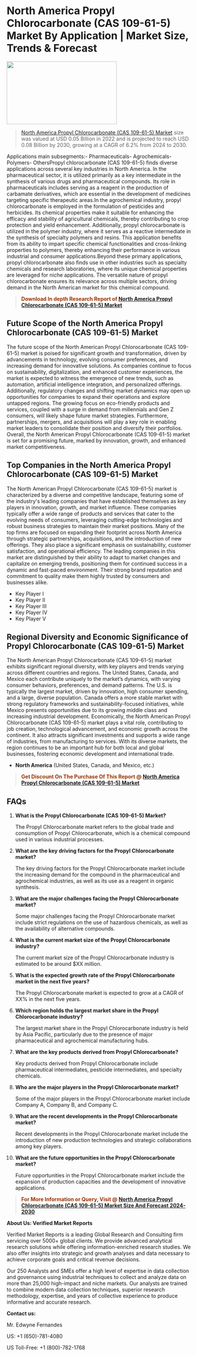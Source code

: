 <p><h1>North America Propyl Chlorocarbonate (CAS 109-61-5) Market By Application | Market Size, Trends & Forecast</h1><p><img class="aligncenter size-medium wp-image-105565" src="https://ffe5etoiles.com/wp-content/uploads/2025/01/MST7-300x171.png" alt="" width="300" height="171" /></p><blockquote><p><a href="https://www.verifiedmarketreports.com/download-sample/?rid=74567&utm_source=Github-NA&utm_medium=384" target="_blank">North America Propyl Chlorocarbonate (CAS 109-61-5) Market</a> size was valued at USD 0.05 Billion in 2022 and is projected to reach USD 0.08 Billion by 2030, growing at a CAGR of 6.2% from 2024 to 2030.</p></blockquote>Applications main subsegments:- Pharmaceuticals- Agrochemicals- Polymers- OthersPropyl chlorocarbonate (CAS 109-61-5) finds diverse applications across several key industries in North America. In the pharmaceutical sector, it is utilized primarily as a key intermediate in the synthesis of various drugs and pharmaceutical compounds. Its role in pharmaceuticals includes serving as a reagent in the production of carbamate derivatives, which are essential in the development of medicines targeting specific therapeutic areas.In the agrochemical industry, propyl chlorocarbonate is employed in the formulation of pesticides and herbicides. Its chemical properties make it suitable for enhancing the efficacy and stability of agricultural chemicals, thereby contributing to crop protection and yield enhancement. Additionally, propyl chlorocarbonate is utilized in the polymer industry, where it serves as a reactive intermediate in the synthesis of specialty polymers and resins. This application benefits from its ability to impart specific chemical functionalities and cross-linking properties to polymers, thereby enhancing their performance in various industrial and consumer applications.Beyond these primary applications, propyl chlorocarbonate also finds use in other industries such as specialty chemicals and research laboratories, where its unique chemical properties are leveraged for niche applications. The versatile nature of propyl chlorocarbonate ensures its relevance across multiple sectors, driving demand in the North American market for this chemical compound.</p><blockquote><p><span style="color: #993300;"><strong>Download In depth Research Report of <a href="https://www.verifiedmarketreports.com/download-sample/?rid=74567&utm_source=Github-NA&utm_medium=384">North America Propyl Chlorocarbonate (CAS 109-61-5) Market</a></strong></span></p></blockquote><h2>Future Scope of the North America Propyl Chlorocarbonate (CAS 109-61-5) Market</h2><p>The future scope of the North American Propyl Chlorocarbonate (CAS 109-61-5) market is poised for significant growth and transformation, driven by advancements in technology, evolving consumer preferences, and increasing demand for innovative solutions. As companies continue to focus on sustainability, digitalization, and enhanced customer experiences, the market is expected to witness the emergence of new trends, such as automation, artificial intelligence integration, and personalized offerings. Additionally, regulatory changes and shifting market dynamics may open up opportunities for companies to expand their operations and explore untapped regions. The growing focus on eco-friendly products and services, coupled with a surge in demand from millennials and Gen Z consumers, will likely shape future market strategies. Furthermore, partnerships, mergers, and acquisitions will play a key role in enabling market leaders to consolidate their position and diversify their portfolios. Overall, the North American Propyl Chlorocarbonate (CAS 109-61-5) market is set for a promising future, marked by innovation, growth, and enhanced market competitiveness.</p><h2>Top Companies in the North America Propyl Chlorocarbonate (CAS 109-61-5) Market</h2><p>The North American Propyl Chlorocarbonate (CAS 109-61-5) market is characterized by a diverse and competitive landscape, featuring some of the industry's leading companies that have established themselves as key players in innovation, growth, and market influence. These companies typically offer a wide range of products and services that cater to the evolving needs of consumers, leveraging cutting-edge technologies and robust business strategies to maintain their market positions. Many of the top firms are focused on expanding their footprint across North America through strategic partnerships, acquisitions, and the introduction of new offerings. They also place a significant emphasis on sustainability, customer satisfaction, and operational efficiency. The leading companies in this market are distinguished by their ability to adapt to market changes and capitalize on emerging trends, positioning them for continued success in a dynamic and fast-paced environment. Their strong brand reputation and commitment to quality make them highly trusted by consumers and businesses alike.</p><p><ul><li>Key Player I </li><li> Key Player II </li><li> Key Player III </li><li> Key Player IV </li><li> Key Player V</li></ul></p><h2>Regional Diversity and Economic Significance of Propyl Chlorocarbonate (CAS 109-61-5) Market</h2><p>The North American Propyl Chlorocarbonate (CAS 109-61-5) market exhibits significant regional diversity, with key players and trends varying across different countries and regions. The United States, Canada, and Mexico each contribute uniquely to the market’s dynamics, with varying consumer behaviors, preferences, and demand patterns. The U.S. is typically the largest market, driven by innovation, high consumer spending, and a large, diverse population. Canada offers a more stable market with strong regulatory frameworks and sustainability-focused initiatives, while Mexico presents opportunities due to its growing middle class and increasing industrial development. Economically, the North American Propyl Chlorocarbonate (CAS 109-61-5) market plays a vital role, contributing to job creation, technological advancement, and economic growth across the continent. It also attracts significant investments and supports a wide range of industries, from manufacturing to services. With its diverse markets, the region continues to be an important hub for both local and global businesses, fostering economic development and international trade.</p><ul> <li><strong>North America</strong> (United States, Canada, and Mexico, etc.)</li></ul><blockquote><p><span style="color: #993300;"><strong>Get Discount On The Purchase Of This Report @ <a href="https://www.verifiedmarketreports.com/ask-for-discount/?rid=74567&utm_source=Github-NA&utm_medium=384">North America Propyl Chlorocarbonate (CAS 109-61-5) Market</a></strong></span></p></blockquote><h2>FAQs</h2><p><ol> <li> <strong>What is the Propyl Chlorocarbonate (CAS 109-61-5) Market?</div><div></strong> <p>The Propyl Chlorocarbonate market refers to the global trade and consumption of Propyl Chlorocarbonate, which is a chemical compound used in various industrial processes.</p> </li> <li> <strong>What are the key driving factors for the Propyl Chlorocarbonate market?</div><div></strong> <p>The key driving factors for the Propyl Chlorocarbonate market include the increasing demand for the compound in the pharmaceutical and agrochemical industries, as well as its use as a reagent in organic synthesis.</p> </li> <li> <strong>What are the major challenges facing the Propyl Chlorocarbonate market?</div><div></strong> <p>Some major challenges facing the Propyl Chlorocarbonate market include strict regulations on the use of hazardous chemicals, as well as the availability of alternative compounds.</p> </li> <li> <strong>What is the current market size of the Propyl Chlorocarbonate industry?</div><div></strong> <p>The current market size of the Propyl Chlorocarbonate industry is estimated to be around $XX million.</p> </li> <li> <strong>What is the expected growth rate of the Propyl Chlorocarbonate market in the next five years?</div><div></strong> <p>The Propyl Chlorocarbonate market is expected to grow at a CAGR of XX% in the next five years.</p> </li> <li> <strong>Which region holds the largest market share in the Propyl Chlorocarbonate industry?</div><div></strong> <p>The largest market share in the Propyl Chlorocarbonate industry is held by Asia Pacific, particularly due to the presence of major pharmaceutical and agrochemical manufacturing hubs.</p> </li> <li> <strong>What are the key products derived from Propyl Chlorocarbonate?</div><div></strong> <p>Key products derived from Propyl Chlorocarbonate include pharmaceutical intermediates, pesticide intermediates, and specialty chemicals.</p> </li> <li> <strong>Who are the major players in the Propyl Chlorocarbonate market?</div><div></strong> <p>Some of the major players in the Propyl Chlorocarbonate market include Company A, Company B, and Company C.</p> </li> <li> <strong>What are the recent developments in the Propyl Chlorocarbonate market?</div><div></strong> <p>Recent developments in the Propyl Chlorocarbonate market include the introduction of new production technologies and strategic collaborations among key players.</p> </li> <li> <strong>What are the future opportunities in the Propyl Chlorocarbonate market?</div><div></strong> <p>Future opportunities in the Propyl Chlorocarbonate market include the expansion of production capacities and the development of innovative applications.</p> </li></ol></p><blockquote><p><span style="color: #993300;"><strong>For More Information or Query, Visit @ <a href="https://www.verifiedmarketreports.com/product/propyl-chlorocarbonate-cas-109-61-5-market-insights-2019-global-and-chinese-analysis-and-forecast-to-2024/">North America Propyl Chlorocarbonate (CAS 109-61-5) Market Size And Forecast 2024-2030</a></strong></span></p></blockquote><p><strong>About Us: Verified Market Reports</strong></p><p>Verified Market Reports is a leading Global Research and Consulting firm servicing over 5000+ global clients. We provide advanced analytical research solutions while offering information-enriched research studies. We also offer insights into strategic and growth analyses and data necessary to achieve corporate goals and critical revenue decisions.</p><p>Our 250 Analysts and SMEs offer a high level of expertise in data collection and governance using industrial techniques to collect and analyze data on more than 25,000 high-impact and niche markets. Our analysts are trained to combine modern data collection techniques, superior research methodology, expertise, and years of collective experience to produce informative and accurate research.</p><p><strong>Contact us:</strong></p><p>Mr. Edwyne Fernandes</p><p>US: +1 (650)-781-4080</p><p>US Toll-Free: +1 (800)-782-1768</p>
